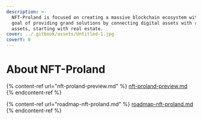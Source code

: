 ```yaml
---
description: >-
  NFT-Proland is focused on creating a massive blockchain ecosystem with the
  goal of providing grand solutions by connecting digital assets with real
  assets, starting with real estate.
cover: ../.gitbook/assets/Untitled-1.jpg
coverY: 0
---
```


# About NFT-Proland

{% content-ref url="nft-proland-preview.md" %}
[nft-proland-preview.md](nft-proland-preview.md)
{% endcontent-ref %}

{% content-ref url="roadmap-nft-proland.md" %}
[roadmap-nft-proland.md](roadmap-nft-proland.md)
{% endcontent-ref %}
